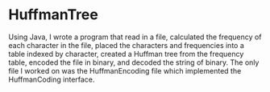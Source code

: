 # HuffmanTree
Using Java, I wrote a program that read in a file, calculated the frequency of each character in the file, placed the characters and frequencies into a table indexed by character, created a Huffman tree from the frequency table, encoded the file in binary, and decoded the string of binary. The only file I worked on was the HuffmanEncoding file which implemented the HuffmanCoding interface.
